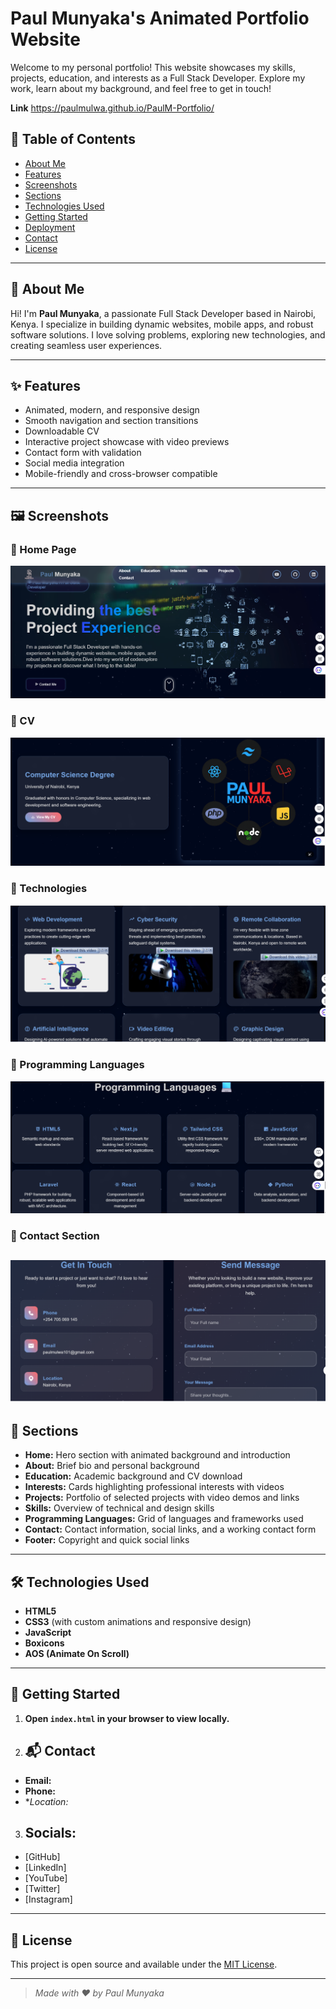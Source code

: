 
# Paul Munyaka's Animated Portfolio Website #

Welcome to my personal portfolio! This website showcases my skills, projects, education, and interests as a Full Stack Developer. Explore my work, learn about my background, and feel free to get in touch!

**Link**
https://paulmulwa.github.io/PaulM-Portfolio/

## 📂 Table of Contents #

- [About Me](#-about-me)
- [Features](#-features)
- [Screenshots](#-screenshots)
- [Sections](#-sections)
- [Technologies Used](#-technologies-used)
- [Getting Started](#-getting-started)
- [Deployment](#-deployment)
- [Contact](#-contact)
- [License](#-license)

---

## 👋 About Me ##

Hi! I'm **Paul Munyaka**, a passionate Full Stack Developer based in Nairobi, Kenya. I specialize in building dynamic websites, mobile apps, and robust software solutions. I love solving problems, exploring new technologies, and creating seamless user experiences.

---

## ✨ Features ##

- Animated, modern, and responsive design  
- Smooth navigation and section transitions  
- Downloadable CV  
- Interactive project showcase with video previews  
- Contact form with validation  
- Social media integration  
- Mobile-friendly and cross-browser compatible  

---


## 🖼️ Screenshots

### 🔹 Home Page 
![Screenshot 1](images/s1.png)

### 🔹 CV
![Screenshot 2](images/s2.png)

### 🔹 Technologies
![Screenshot 3](images/s3.png)

### 🔹 Programming Languages
![Screenshot 4](images/s4.png)

### 🔹 Contact Section
![Screenshot 5](images/s5.png)
---

## 📑 Sections ##

- **Home:** Hero section with animated background and introduction  
- **About:** Brief bio and personal background  
- **Education:** Academic background and CV download  
- **Interests:** Cards highlighting professional interests with videos  
- **Projects:** Portfolio of selected projects with video demos and links  
- **Skills:** Overview of technical and design skills  
- **Programming Languages:** Grid of languages and frameworks used  
- **Contact:** Contact information, social links, and a working contact form  
- **Footer:** Copyright and quick social links  

---

## 🛠️ Technologies Used ##

- **HTML5**  
- **CSS3** (with custom animations and responsive design)  
- **JavaScript**  
- **Boxicons**  
- **AOS (Animate On Scroll)**  


---

## 🚦 Getting Started ##

1. **Open `index.html` in your browser to view locally.**

2. ## 📬 Contact ##

- **Email:** 
- **Phone:** 
- **Location:* 

3. ## **Socials:** ##
- [GitHub]
- [LinkedIn]
- [YouTube] 
- [Twitter]
- [Instagram]

---

## 📄 License ##

This project is open source and available under the [MIT License](LICENSE).

---

> _Made with ❤️ by Paul Munyaka_
